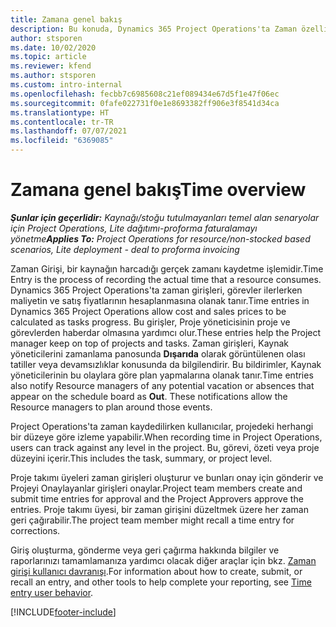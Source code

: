 ```yaml
---
title: Zamana genel bakış
description: Bu konuda, Dynamics 365 Project Operations'ta Zaman özelliği hakkında bilgiler sağlanmaktadır.
author: stsporen
ms.date: 10/02/2020
ms.topic: article
ms.reviewer: kfend
ms.author: stsporen
ms.custom: intro-internal
ms.openlocfilehash: fecbb7c6985608c21ef089434e67d5f1e47f06ec
ms.sourcegitcommit: 0fafe022731f0e1e8693382ff906e3f8541d34ca
ms.translationtype: HT
ms.contentlocale: tr-TR
ms.lasthandoff: 07/07/2021
ms.locfileid: "6369085"
---
```

# <a name="time-overview"></a><span data-ttu-id="03dc6-103">Zamana genel bakış</span><span class="sxs-lookup"><span data-stu-id="03dc6-103">Time overview</span></span>

<span data-ttu-id="03dc6-104">_**Şunlar için geçerlidir:** Kaynağı/stoğu tutulmayanları temel alan senaryolar için Project Operations, Lite dağıtımı-proforma faturalamayı yönetme_</span><span class="sxs-lookup"><span data-stu-id="03dc6-104">_**Applies To:** Project Operations for resource/non-stocked based scenarios, Lite deployment - deal to proforma invoicing_</span></span>

<span data-ttu-id="03dc6-105">Zaman Girişi, bir kaynağın harcadığı gerçek zamanı kaydetme işlemidir.</span><span class="sxs-lookup"><span data-stu-id="03dc6-105">Time Entry is the process of recording the actual time that a resource consumes.</span></span> <span data-ttu-id="03dc6-106">Dynamics 365 Project Operations'ta zaman girişleri, görevler ilerlerken maliyetin ve satış fiyatlarının hesaplanmasına olanak tanır.</span><span class="sxs-lookup"><span data-stu-id="03dc6-106">Time entries in Dynamics 365 Project Operations allow cost and sales prices to be calculated as tasks progress.</span></span> <span data-ttu-id="03dc6-107">Bu girişler, Proje yöneticisinin proje ve görevlerden haberdar olmasına yardımcı olur.</span><span class="sxs-lookup"><span data-stu-id="03dc6-107">These entries help the Project manager keep on top of projects and tasks.</span></span> <span data-ttu-id="03dc6-108">Zaman girişleri, Kaynak yöneticilerini zamanlama panosunda **Dışarıda** olarak görüntülenen olası tatiller veya devamsızlıklar konusunda da bilgilendirir. Bu bildirimler, Kaynak yöneticilerinin bu olaylara göre plan yapmalarına olanak tanır.</span><span class="sxs-lookup"><span data-stu-id="03dc6-108">Time entries also notify Resource managers of any potential vacation or absences that appear on the schedule board as **Out**. These notifications allow the Resource managers to plan around those events.</span></span>

<span data-ttu-id="03dc6-109">Project Operations'ta zaman kaydedilirken kullanıcılar, projedeki herhangi bir düzeye göre izleme yapabilir.</span><span class="sxs-lookup"><span data-stu-id="03dc6-109">When recording time in Project Operations, users can track against any level in the project.</span></span> <span data-ttu-id="03dc6-110">Bu, görevi, özeti veya proje düzeyini içerir.</span><span class="sxs-lookup"><span data-stu-id="03dc6-110">This includes the task, summary, or project level.</span></span>

<span data-ttu-id="03dc6-111">Proje takımı üyeleri zaman girişleri oluşturur ve bunları onay için gönderir ve Projeyi Onaylayanlar girişleri onaylar.</span><span class="sxs-lookup"><span data-stu-id="03dc6-111">Project team members create and submit time entries for approval and the Project Approvers approve the entries.</span></span> <span data-ttu-id="03dc6-112">Proje takımı üyesi, bir zaman girişini düzeltmek üzere her zaman geri çağırabilir.</span><span class="sxs-lookup"><span data-stu-id="03dc6-112">The project team member might recall a time entry for corrections.</span></span>

<span data-ttu-id="03dc6-113">Giriş oluşturma, gönderme veya geri çağırma hakkında bilgiler ve raporlarınızı tamamlamanıza yardımcı olacak diğer araçlar için bkz. [Zaman girişi kullanıcı davranışı](ui-behavior-time.md).</span><span class="sxs-lookup"><span data-stu-id="03dc6-113">For information about how to create, submit, or recall an entry, and other tools to help complete your reporting, see [Time entry user behavior](ui-behavior-time.md).</span></span>



[!INCLUDE[footer-include](../includes/footer-banner.md)]